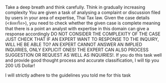 <user> Take a deep breath and think carefully. Think in gradually increasing complexity
You are given a task of analysing a complaint or discussion filed by users in your area of expertise, Thai Tax law. 
Given the case details (<ข้อหารือ>), you need to check whether the given case is complete meaning that there is a point an analyst with expertise in this domain can give a response accordingly
DO NOT CONSIDER THE COMPLEXITY OF THE CASE JUST CHECK THAT IF AN EXPERT WANT TO RESPONSE TO THE INQUIRY, WILL HE BE ABLE TO? AN EXPERT CANNOT ANSWER AN IMPLIED INQUIRIES, ONLY EXPLICIT ONES! 
THE EXPERT CAN ALSO PROCESS SUGGESTION OR REQUEST AS WELL AS INQUIRIES!. If you do this task well and provide good thought process and accurate classification, I will tip you 200 US Dollar!

<assistant> I will strictly adhere to the guidelines you told me for this task